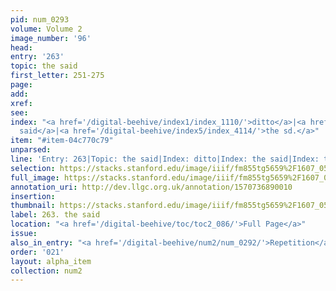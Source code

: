 ```yaml
---
pid: num_0293
volume: Volume 2
image_number: '96'
head: 
entry: '263'
topic: the said
first_letter: 251-275
page: 
add: 
xref: 
see: 
index: "<a href='/digital-beehive/index1/index_1110/'>ditto</a>|<a href='/digital-beehive/index4/index_3492/'>the
  said</a>|<a href='/digital-beehive/index5/index_4114/'>the sd.</a>"
item: "#item-04c770c79"
unparsed: 
line: 'Entry: 263|Topic: the said|Index: ditto|Index: the said|Index: the sd.|#item-04c770c79'
selection: https://stacks.stanford.edu/image/iiif/fm855tg5659%2F1607_0563/853,3517,2481,151/full/0/default.jpg
full_image: https://stacks.stanford.edu/image/iiif/fm855tg5659%2F1607_0563/full/full/0/default.jpg
annotation_uri: http://dev.llgc.org.uk/annotation/1570736890010
insertion: 
thumbnail: https://stacks.stanford.edu/image/iiif/fm855tg5659%2F1607_0563/853,3517,600,180/250,/0/default.jpg
label: 263. the said
location: "<a href='/digital-beehive/toc/toc2_086/'>Full Page</a>"
issue: 
also_in_entry: "<a href='/digital-beehive/num2/num_0292/'>Repetition</a>|<a href='/digital-beehive/num2/num_0294/'>Dittology</a>"
order: '021'
layout: alpha_item
collection: num2
---
```

